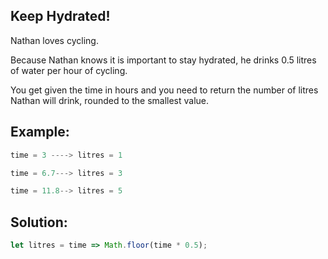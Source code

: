 
## Keep Hydrated!


Nathan loves cycling.

Because Nathan knows it is important to stay hydrated, he drinks 0.5 litres of water per hour of cycling.

You get given the time in hours and you need to return the number of litres Nathan will drink, rounded to the smallest value.


## Example:

```javascript
time = 3 ----> litres = 1

time = 6.7---> litres = 3

time = 11.8--> litres = 5
```


## Solution:

```javascript
let litres = time => Math.floor(time * 0.5);
```


